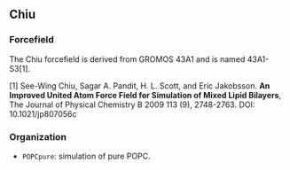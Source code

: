 ## Chiu

### Forcefield

The Chiu forcefield is derived from GROMOS 43A1 and is named 43A1-S3[1].

[1] See-Wing Chiu, Sagar A. Pandit, H. L. Scott, and Eric Jakobsson. **An Improved United Atom Force Field for Simulation of Mixed Lipid Bilayers**, The Journal of Physical Chemistry B 2009 113 (9), 2748-2763. DOI: 10.1021/jp807056c

### Organization

- `POPCpure`: simulation of pure POPC.